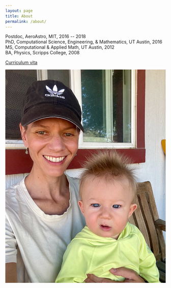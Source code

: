 ```yaml
---
layout: page
title: About
permalink: /about/
---
```


Postdoc, AeroAstro, MIT, 2016 -- 2018  
PhD, Computational Science, Engineering, & Mathematics, UT Austin, 2016  
MS, Computational & Applied Math, UT Austin, 2012  
BA, Physics, Scripps College, 2008  

[Curriculum vita](vita.pdf) 

![Rebecca and Max at Blue Cloud Farm, July 2022](R-and-M-barn.jpeg)
